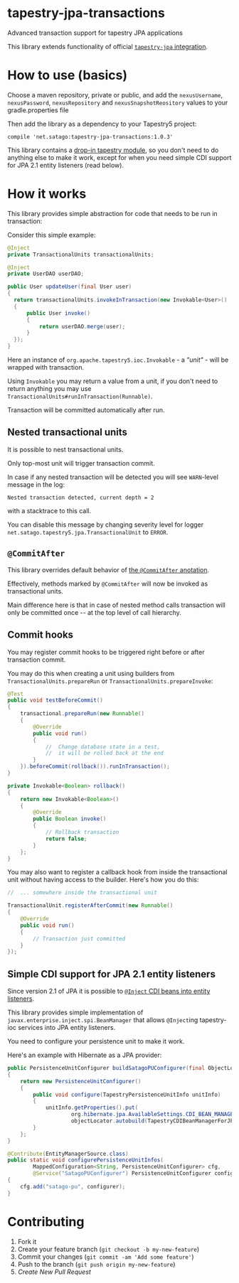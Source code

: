 # tapestry-jpa-transactions
Advanced transaction support for tapestry JPA applications

This library extends functionality of official [`tapestry-jpa` integration](https://tapestry.apache.org/integrating-with-jpa.html).

# How to use (basics)

Choose a maven repository, private or public, and add the `nexusUsername`, `nexusPassword`, `nexusRepository` and `nexusSnapshotReository` values to your gradle.properties file

Then add the library as a dependency to your Tapestry5 project:

    compile 'net.satago:tapestry-jpa-transactions:1.0.3'

This library contains a [drop-in tapestry module](https://tapestry.apache.org/autoloading-modules.html), so you don't need to do anything else to make it work, except for when you need simple CDI support for JPA 2.1 entity listeners (read below).

# How it works
This library provides simple abstraction for code that needs to be run in transaction:

Consider this simple example:

```java
@Inject
private TransactionalUnits transactionalUnits;

@Inject
private UserDAO userDAO;

public User updateUser(final User user)
{
  return transactionalUnits.invokeInTransaction(new Invokable<User>()
  {
      public User invoke()
      {
          return userDAO.merge(user);
      }
  });
}
```

Here an instance of `org.apache.tapestry5.ioc.Invokable` - a _"unit"_ - will be wrapped with transaction.

Using `Invokable` you may return a value from a unit, if you don't need to return anything you may use `TransactionalUnits#runInTransaction(Runnable)`.

Transaction will be committed automatically after run.

## Nested transactional units
It is possible to nest transactional units.

Only top-most unit will trigger transaction commit.

In case if any nested transaction will be detected you will see `WARN`-level message in the log:

    Nested transaction detected, current depth = 2

with a stacktrace to this call.

You can disable this message by changing severity level for logger `net.satago.tapestry5.jpa.TransactionalUnit` to `ERROR`.

## `@CommitAfter`
This library overrides default behavior of [the `@CommitAfter` anotation](https://tapestry.apache.org/integrating-with-jpa.html#IntegratingwithJPA-Transactionmanagement).

Effectively, methods marked by `@CommitAfter` will now be invoked as transactional units.

Main difference here is that in case of nested method calls transaction will only be committed once -- at the top level of call hierarchy.

## Commit hooks
You may register commit hooks to be triggered right before or after transaction commit.

You may do this when creating a unit using builders from `TransactionalUnits.prepareRun` or `TransactionalUnits.prepareInvoke`:

```java
@Test
public void testBeforeCommit()
{
    transactional.prepareRun(new Runnable()
    {
        @Override
        public void run()
        {
            //  Change database state in a test,
            //  it will be rolled back at the end
        }
    }).beforeCommit(rollback()).runInTransaction();
}

private Invokable<Boolean> rollback()
{
    return new Invokable<Boolean>()
    {
        @Override
        public Boolean invoke()
        {
            // Rollback transaction
            return false;
        }
    };
}
```

You may also want to register a callback hook from inside the transactional unit without having access to the builder. Here's how you do this:

```java
//  ... somewhere inside the transactional unit

TransactionalUnit.registerAfterCommit(new Runnable()
{
    @Override
    public void run()
    {
        // Transaction just committed
    }
});
```

## Simple CDI support for JPA 2.1 entity listeners
Since version 2.1 of JPA it is possible to [`@Inject` CDI beans into entity listeners](http://hantsy.blogspot.ru/2013/12/jpa-21-cdi-support.html).

This library provides simple implementation of `javax.enterprise.inject.spi.BeanManager` that allows `@Inject`ing tapestry-ioc services into JPA entity listeners.

You need to configure your persistence unit to make it work.

Here's an example with Hibernate as a JPA provider:

```java
public PersistenceUnitConfigurer buildSatagoPUConfigurer(final ObjectLocator objectLocator)
{
    return new PersistenceUnitConfigurer()
    {
        public void configure(TapestryPersistenceUnitInfo unitInfo)
        {
            unitInfo.getProperties().put(
                    org.hibernate.jpa.AvailableSettings.CDI_BEAN_MANAGER,
                    objectLocator.autobuild(TapestryCDIBeanManagerForJPAEntityListeners.class));
        }
    };
}

@Contribute(EntityManagerSource.class)
public static void configurePersistenceUnitInfos(
        MappedConfiguration<String, PersistenceUnitConfigurer> cfg,
        @Service("SatagoPUConfigurer") PersistenceUnitConfigurer configurer)
{
    cfg.add("satago-pu", configurer);
}
```

# Contributing

1. Fork it
2. Create your feature branch (`git checkout -b my-new-feature`)
3. Commit your changes (`git commit -am 'Add some feature'`)
4. Push to the branch (`git push origin my-new-feature`)
5. *Create New Pull Request*
